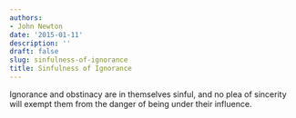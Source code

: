 ```yaml
---
authors:
- John Newton
date: '2015-01-11'
description: ''
draft: false
slug: sinfulness-of-ignorance
title: Sinfulness of Ignorance
---
```

Ignorance and obstinacy are in themselves sinful, and no plea of sincerity will exempt them from the danger of being under their influence.



